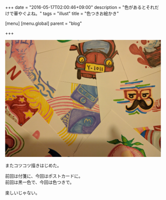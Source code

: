 +++
date = "2016-05-17T02:00:46+09:00"
description = "色があるとそれだけで華やぐよね。"
tags = "illust"
title = "色つきお絵かき"

[menu]
  [menu.global]
    parent = "blog"

+++

![](/images/blog/coloring-sketch/image.jpg)

またコツコツ描きはじめた。

前回は付箋に、今回はポストカードに。  
前回は黒一色で、今回は色つきで。

楽しいじゃない。
